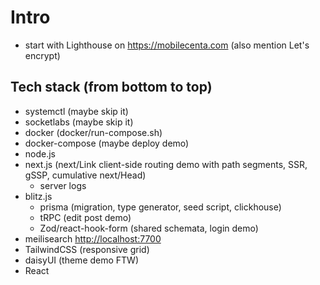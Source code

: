 # Intro

- start with Lighthouse on https://mobilecenta.com (also mention Let's encrypt)

## Tech stack (from bottom to top)

- systemctl (maybe skip it)
- socketlabs (maybe skip it)
- docker (docker/run-compose.sh)
- docker-compose (maybe deploy demo)
- node.js
- next.js (next/Link client-side routing demo with path segments, SSR, gSSP, cumulative next/Head)
  - server logs
- blitz.js
  - prisma (migration, type generator, seed script, clickhouse)
  - tRPC (edit post demo)
  - Zod/react-hook-form (shared schemata, login demo)
- meilisearch <http://localhost:7700>
- TailwindCSS (responsive grid)
- daisyUI (theme demo FTW)
- React
